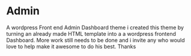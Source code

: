 # Admin
A wordpress Front end Admin Dashboard theme
i created this theme by turning an already made HTML template into a a wordpress frontend Dashboard.
More work still needs to be done and i invite any who would love to help make it awesome to do his best.
Thanks
